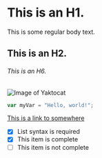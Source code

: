 # This is an H1.
This is some regular body text.
## This is an H2.
###### This is an H6.

![Image of Yaktocat](https://octodex.github.com/images/yaktocat.png)

```javascript
var myVar = "Hello, world!";
```

[This is a link to somewhere](https://V2isdead.com)

- [x] List syntax is required
- [x] This item is complete
- [ ] This item is not complete
